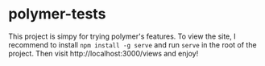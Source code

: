 polymer-tests
=============

This project is simpy for trying polymer's features. To view the site, I recommend to install `npm install -g serve` and run `serve` in the root of the project. Then visit http://localhost:3000/views and enjoy!
